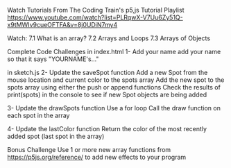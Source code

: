 Watch Tutorials
From The Coding Train's p5,js Tutorial Playlist
https://www.youtube.com/watch?list=PLRqwX-V7Uu6Zy51Q-x9tMWIv9cueOFTFA&v=8j0UDiN7my4

Watch:
7.1 What is an array?
7.2 Arrays and Loops
7.3 Arrays of Objects

Complete Code Challenges
in index.html
1- Add your name
add your name so that it says "YOURNAME's..."

in sketch.js
2- Update the saveSpot function
Add a new Spot from the mouse location and current color to the spots array
Add the new spot to the spots array using either the push or append functions
Check the results of print(spots) in the console to see if new Spot objects are being added

3- Update the drawSpots function
Use a for loop
Call the draw function on each spot in the array

4- Update the lastColor function
Return the color of the most recently added spot (last spot in the array)

Bonus Challenge
Use 1 or more new array functions from https://p5js.org/reference/ to add new effects to your program
